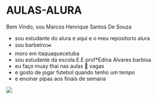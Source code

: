 # AULAS-ALURA

Bem Vindo, sou Marcos Henrique Santos De Souza
- sou estudante do alura e aqui e o meu repositorio alura
-  sou barbeiro✂️
- moro em itaquaquecetuba
- sou estudante da escola E.E prof*Edina Alvares barbisa
- eu faço muay thai nas aulas 🥊 vagas
- e gosto de jogar futebol quando tenho um tempo
- e enoinar pipas aos finais de semana


![](https://compote.slate.com/images/697b023b-64a5-49a0-8059-27b963453fb1.gif)

